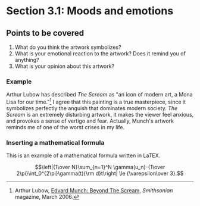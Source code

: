 # Section 3.1: Moods and emotions

## Points to be covered

1. What do you think the artwork symbolizes?
2. What is your emotional reaction to the artwork? Does it remind you of anything?
3. What is your opinion about this artwork? 

### Example
Arthur Lubow has described _The Scream_ as "an icon of modern art, a Mona Lisa for our time."[^1] I agree that this painting is a true masterpiece, since it symbolizes perfectly the anguish that dominates modern society. _The Scream_ is an extremely disturbing artwork, it makes the viewer feel anxious, and provokes a sense of vertigo and fear. Actually, Munch's artwork reminds me of one of the worst crises in my life.

[^1]: Arthur Lubow, [Edvard Munch: Beyond The Scream](http://www.smithsonianmag.com/arts-culture/edvard-munch-beyond-the-scream-111810150/), _Smithsonian_ magazine, March 2006.

### Inserting a mathematical formula
This is an example of a mathematical formula written in LaTEX.

$$\left|{1\over N}\sum_{n=1}^N \gamma(u_n)-{1\over 2\pi}\int_0^{2\pi}\gamma(t){\rm d}t\right| \le {\varepsilon\over 3}.$$

